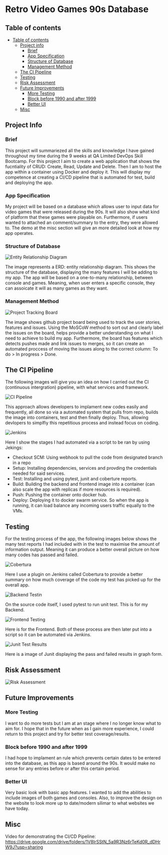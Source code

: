 # Retro Video Games 90s Database

## Table of contents
- [Table of contents](#table-of-contents)
  - [Project info](#project-info)
    - [Brief](#brief)
    - [App Specification](#app-specification)
    - [Structure of Database](#structure-of-database)
    - [Management Method](#management-method)
  - [The CI Pipeline](#the-ci-pipeline)
  - [Testing](#testing)
  - [Risk Assessment](#risk-assessment)
  - [Future Improvements](#future-improvements)
    - [More Testing](#more-testing)
    - [Block before 1990 and after 1999](#block-before-1990-and-after-1999)
    - [Better UI](#better-ui)
  - [Misc](#misc)

## Project Info
### Brief
This project will summariezed all the skills and knowledge I have gained throughout my time during the 9 weeks at QA Limited DevOps Skill Bootcamp. For this project I aim to create a web application that shows the fucntiality of CRUD: Create, Read, Update and Delete. Then I am to host the app within a container using Docker and deploy it. This will display my competence at creating a CI/CD pipeline that is automated for test, build and deploying the app.

### App Specification
My project will be based on a database which allows user to input data for video games that were released during the 90s. It will also show what kind of platform that these games were playable on. Furthermore, if users wanted to attached an comment/summary to the entry, they were allowed to. The demo at the misc section will give an more detailed look at how my app operates.

### Structure of Database

![Entity Relationship Diagram](https://imgur.com/eC5iRfd.jpg)

The image represents a ERD: entity relationship diagram. This shows the structure of the database, displaying the many features I will be adding to my app. The app will be based on a one-to-many relationship, between console and games. Meaning, when user enters a specific console, they can assoicate it will as many games as they want.

### Management Method

![Project Tracking Board](https://imgur.com/8bN9cyv.jpg)

The image shows github project board being used to track the user stories, features and issues. Using the MoSCoW method to sort out and clearly label the issues on the board, helps provide a better understanding on what I need to achieve to build my app. Furthermore, the board has features which detects pushes made and link issues to merges, so it can create an automated proccess of moving the issues along to the correct column: To do > In progress > Done.


## The CI Pipeline

The following images will give you an idea on how I carried out the CI (continuous intergration) pipeline, with what services and framework.

![CI Pipeline](https://imgur.com/DZtmRqW.jpg)

This approach allows developers to implament new codes easily and frequently, all done so via a automated system that pulls from repo, builds the image into containers, test and then finally deploy. Thus, allowing devlopers to simplfiy this repetitious process and instead focus on coding.

![Jenkins](https://imgur.com/vEQTGSr.jpg)

Here I show the stages I had automated via a script to be ran by using Jekings:
* Checkout SCM: Using webhook to pull the code from designated branch in a repo
* Setup: Installing dependencies, services and provding the credentials needed for said services.
* Test: Installing and using pytest, junit and coberture reports.
* Build: Building the backend and frontend image into a container (can also scale the app with replicas if more resources is required). 
* Push: Pushing the container onto docker hub.
* Deploy: Deploying it to docker swarm service. So when the app is running, it can load balance any incoming users traffic equally to the VMs.

## Testing
For the testing process of the app, the following images below shows the many test reports I had included with in the test to maximise the amount of information output. Meaning it can produce a better overall picture on how many codes has passed and failed.

![Cobertura](https://imgur.com/v0FHiPT.jpg)

Here I use a plugin on Jenkins called Cobertura to provide a better summary on how much coverage of the code my test has picked up for the overall app.

![Backend Testin](https://imgur.com/Icz9RHy.jpg)

On the source code itself, I used pytest to run unit test. This is for my Backend.

![Frontend Testing](https://imgur.com/0tkFg1w.jpg)

Here is for the Frontend. Both of these process are then later put into a script so it can be automated via Jenkins.

![Junit Test Results](https://imgur.com/OGydIDE.jpg)

Here is a image of Junit displaying the pass and failed results in graph form.
## Risk Assessment

![Risk Assessment](https://imgur.com/Xzo4fUL.jpg)

## Future Improvements
### More Testing


I want to do more tests but I am at an stage where I no longer know what to aim for. I hope that in the future when as I gain more experience, I could return to this project and try for better test coverage/results.

### Block before 1990 and after 1999

I had hope to implament an rule which prevents certain dates to be entered into the database, as this app is based around the 90s. It would make no sense for any entries before or after this certain period.

### Better UI

Very basic look with basic app features. I wanted to add the abilities to include images of both games and consoles. Also, to improve the design on the website to look more up to date/modern silimar to what websites we have today.


## Misc
Video for demonstrating the CI/CD Pipeline:
https://drive.google.com/drive/folders/1V8IrSStN_5a9R3Nz6rTeKd0R_dDHrW9J?usp=sharing
